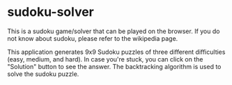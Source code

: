 # sudoku-solver

This is a sudoku game/solver that can be played on the browser. If you do not know about sudoku, please refer to the wikipedia page.

This application generates 9x9 Sudoku puzzles of three different difficulties (easy, medium, and hard). In case you're stuck, you can click on the "Solution" button to see the answer. The backtracking algorithm is used to solve the sudoku puzzle.
